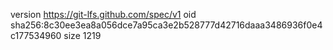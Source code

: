 version https://git-lfs.github.com/spec/v1
oid sha256:8c30ee3ea8a056dce7a95ca3e2b528777d42716daaa3486936f0e4c177534960
size 1219
